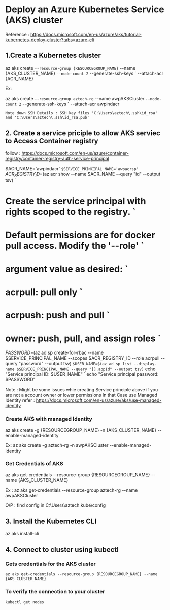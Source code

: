 # Deploy an Azure Kubernetes Service (AKS) cluster
Reference  : https://docs.microsoft.com/en-us/azure/aks/tutorial-kubernetes-deploy-cluster?tabs=azure-cli

## 1.Create a Kubernetes cluster
  
  az aks create `
    --resource-group {RESOURCEGROUP_NAME} `
    --name {AKS_CLUSTER_NAME} `
    --node-count 2 `
    --generate-ssh-keys `
    --attach-acr {ACR_NAME}
  
  Ex:
  
  az aks create `
    --resource-group aztech-rg `
    --name awpAKSCluster `
    --node-count 2 `
    --generate-ssh-keys `
    --attach-acr awpindacr
    
    Note down SSH Details : SSH key files 'C:\Users\aztech\.ssh\id_rsa' and 'C:\Users\aztech\.ssh\id_rsa.pub'
    
## 2. Create a service priciple to allow AKS serviec to Access Container registry
  follow : https://docs.microsoft.com/en-us/azure/container-registry/container-registry-auth-service-principal
  
  $ACR_NAME='awpindacr' `
  $SERVICE_PRINCIPAL_NAME='awpacrsp' `
  $ACR_REGISTRY_ID=$(az acr show --name $ACR_NAME --query "id" --output tsv) `
  # Create the service principal with rights scoped to the registry. `
  # Default permissions are for docker pull access. Modify the '--role' `
  # argument value as desired: `
  # acrpull:     pull only `
  # acrpush:     push and pull `
  # owner:       push, pull, and assign roles `
  $PASSWORD=$(az ad sp create-for-rbac --name $SERVICE_PRINCIPAL_NAME --scopes $ACR_REGISTRY_ID --role acrpull --query "password" --output tsv) `
  $USER_NAME=$(az ad sp list --display-name $SERVICE_PRINCIPAL_NAME --query "[].appId" --output tsv) `
  echo "Service principal ID: $USER_NAME" `
  echo "Service principal password: $PASSWORD" 
  
  Note : Might be some issues whie creating Service principle above if you are not a account owner or lower permissions
  In that Case use Managed Identity
  refer : https://docs.microsoft.com/en-us/azure/aks/use-managed-identity
  
  ### Create AKS with managed Identity
  az aks create -g {RESOURCEGROUP_NAME} -n {AKS_CLUSTER_NAME} --enable-managed-identity
  
  Ex: az aks create -g aztech-rg -n awpAKSCluster --enable-managed-identity
  
  ### Get Credentials of AKS 
  az aks get-credentials --resource-group {RESOURCEGROUP_NAME} --name {AKS_CLUSTER_NAME}
  
  Ex : az aks get-credentials --resource-group aztech-rg --name awpAKSCluster
  
  O/P : find config in C:\Users\aztech\.kube\config
  
## 3. Install the Kubernetes CLI

  az aks install-cli
  
## 4. Connect to cluster using kubectl

  ### Gets credentials for the AKS cluster 
    az aks get-credentials --resource-group {RESOURCEGROUP_NAME} --name {AKS_CLUSTER_NAME}
  
  ### To verify the connection to your cluster
    kubectl get nodes
  
  
  



